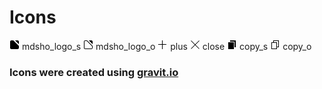 # Icons

![mdsho_logo_s](mdsho_logo_s.png) mdsho_logo_s 
![mdsho_logo_o](mdsho_logo_o.png) mdsho_logo_o 
![plus](plus.png) plus 
![close](close.png) close 
![copy_s](copy_s.png) copy_s 
![copy_o](copy_o.png) copy_o

### Icons were created using [gravit.io](https://gravit.io/)
